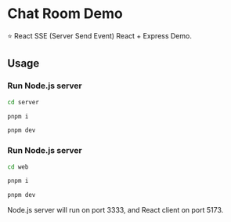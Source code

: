 # Chat Room Demo

⭐ React SSE (Server Send Event) React + Express Demo.

## Usage

### Run Node.js server

```bash
cd server
```

```bash
pnpm i
```

```bash
pnpm dev
```

### Run Node.js server

```bash
cd web
```

```bash
pnpm i
```

```bash
pnpm dev
```

Node.js server will run on port 3333, and React client on port 5173.
